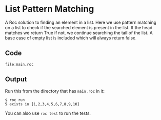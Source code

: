 # List Pattern Matching

A Roc solution to finding an element in a list. Here we use pattern matching on a list to check if the searched element is present in the list. If the head matches we return True if not, we continue searching the tail of the list. A base case of empty list is included which will always return false.

## Code
```roc
file:main.roc
```

## Output

Run this from the directory that has `main.roc` in it:

```
$ roc run
5 exists in [1,2,3,4,5,6,7,8,9,10]
```

You can also use `roc test` to run the tests.
